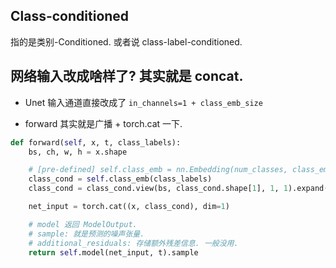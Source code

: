 ## Class-conditioned

指的是类别-Conditioned. 或者说 class-label-conditioned.

## 网络输入改成啥样了? 其实就是 concat.

- Unet 输入通道直接改成了 `in_channels=1 + class_emb_size`

- forward 其实就是广播 + torch.cat 一下.

```python
def forward(self, x, t, class_labels):
    bs, ch, w, h = x.shape

    # [pre-defined] self.class_emb = nn.Embedding(num_classes, class_emb_size)
    class_cond = self.class_emb(class_labels)
    class_cond = class_cond.view(bs, class_cond.shape[1], 1, 1).expand(bs, class_cond.shape[1], w, h)

    net_input = torch.cat((x, class_cond), dim=1)

    # model 返回 ModelOutput.
    # sample: 就是预测的噪声张量.
    # additional_residuals: 存储额外残差信息. 一般没用.
    return self.model(net_input, t).sample
```
